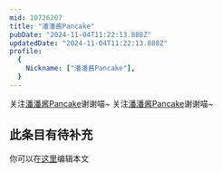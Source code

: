 ```yaml
---
mid: 10726207
title: "潘潘酱Pancake"
pubDate: "2024-11-04T11:22:13.888Z"
updatedDate: "2024-11-04T11:22:13.888Z"
profile:
  {
    Nickname: ["潘潘酱Pancake"],
  }
---
```


关注[潘潘酱Pancake](https://space.bilibili.com/10726207)谢谢喵~ 关注[潘潘酱Pancake](https://space.bilibili.com/10726207)谢谢喵~

## 此条目有待补充
你可以在[这里](https://github.com/Yuhanawa/VTuber.ICU/edit/master/src/content/v/潘潘酱Pancake/index.md)编辑本文
